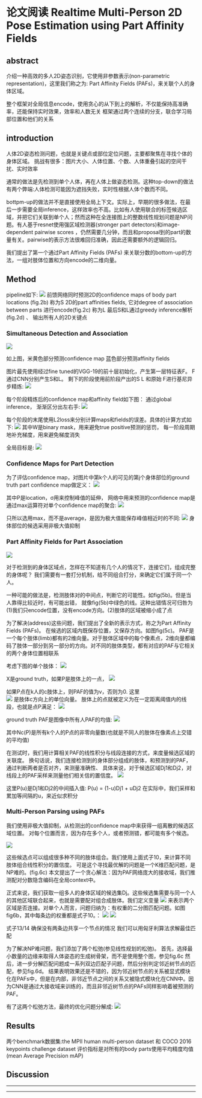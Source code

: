 论文阅读 Realtime Multi-Person 2D Pose Estimation using Part Affinity Fields 
=============

abstract
-------------
介绍一种高效的多人2D姿态识别，它使用非参数表示(non-parametric representation)，这里我们称之为:
Part Affinity Fields (PAFs)，来关联个人的身体区域。

整个框架对全局信息encode，使用贪心的从下到上的解析，不仅能保持高准确率，还能保持实时效果，效率和人数无关
框架通过两个连续的分支，联合学习局部位置和他们的关系


introduction
-------------
人体2D姿态检测问题，也就是关键点或部位定位问题，主要都聚焦在寻找个体的身体区域。
挑战有很多：图片大小、人体位置、个数、人体重叠引起的空间干扰、实时效率

通常的做法是先检测到单个人体，再在人体上做姿态检测。这种top-down的做法有两个弊端:人体检测可能因为遮挡失败，实时性根据人体个数而不同。

bottpm-up的做法并不是直接使用全局上下文。实际上，早期的很多做法，在最后一步需要全局inference，这样效率也不高。比如有人使用联合的标签候选区域，并把它们关联到单个人；然而这种在全连接图上的整数线性规划问题是NP问题。有人基于resnet使用强区域检测器(stronger part detectors)和image-dependent pairwise scores ，仍然需要几分钟，而且和proposal到的part的数量有关。pairwise的表示方法很难回归准确，因此还需要额外的逻辑回归。

我们提出了第一个通过Part Affinity Fields (PAFs) 来关联分数的bottom-up的方法，一组对肢体位置和方向encode的二维向量。



Method 
-------------
pipeline如下:
![](/blog/images/realtime_multi_person_estimation/1.jpg)
前馈网络同时预测2D的confidence maps of body part locations (fig.2b) 称为S
2D的part affinities fields, 它对degree of association between parts 进行encode(fig.2c)  称为L
最后S和L通过greedy inference解析(fig.2d) 、 输出所有人的2D关键点

### Simultaneous Detection and Association 
![](/blog/images/realtime_multi_person_estimation/2.jpg)

如上图，米黄色部分预测confidence map
蓝色部分预测affinity fields

图片最先使用经过fine tuned的VGG-19的前十层初始化，产生第一层特征表F。
F通过CNN分别产生S和L。
剩下的阶段使用前阶段产出的S L 和原始 F进行基尼异步精炼:
![](/blog/images/realtime_multi_person_estimation/2_2.jpg)

每个阶段精炼后的confidence map和affinity field如下图：
通过global inference， 渐渐区分出左右手:
![](/blog/images/realtime_multi_person_estimation/3.jpg)

每个阶段的末尾使用L2loss来分别计算maps和fields的误差。具体的计算方式如下:
![](/blog/images/realtime_multi_person_estimation/3_2.jpg)
其中W是binary mask，用来避免true positive预测的惩罚，
每一阶段周期地补充梯度，用来避免梯度消失

全局目标是:
![](/blog/images/realtime_multi_person_estimation/3_3.jpg)


### Confidence Maps for Part Detection 
为了评估confidence map，对图片中第k个人的可见的第j个身体部位的ground truth part confidence map做定义：
![](/blog/images/realtime_multi_person_estimation/3_4.jpg)

其中P是location，σ用来控制峰值的延伸，
网络中用来预测的confidence map是通过max运算符对单个confidence map的聚合:
![](/blog/images/realtime_multi_person_estimation/3_5.jpg)

只所以选用max，而不是average，是因为极大值能保存峰值相近时的不同:
![](/blog/images/realtime_multi_person_estimation/4.jpg)
身体部位的候选采用非极大值抑制

### Part Affinity Fields for Part Association 
![](/blog/images/realtime_multi_person_estimation/5.jpg)

对于检测到的身体区域点，怎样在不知道有几个人的情况下，连接它们，组成完整的身体呢？
我们需要有一套打分机制，给不同组合打分，来确定它们属于同一个人。

一种可能的做法是，检测肢体对的中间点，判断它的可能性。如fig(5b)。但是当人靠得比较近时，有可能出错，
就像fig(5b)中绿色的线。这种出错情况可归咎为(1)我们只encode位置，没有encode方向。(2)肢体的区域被缩小成了点

为了解决(address)这些问题，我们提出了全新的表示方式，称之为Part Affinity Fields (PAFs)。
在候选的区域内既保存位置，又保存方向。如图fig(5c)。
PAF是一个每个肢体(limb)都有的2维向量。对于肢体区域中的每个像素点，2维向量都编码了肢体一部分到另一部分的方向。对不同的肢体类型，都有对应的PAF与它相关的两个身体位置相联系

考虑下图的单个肢体：
![](/blog/images/realtime_multi_person_estimation/6.jpg)

X是ground truth，如果P是肢体上的一点，
![](/blog/images/realtime_multi_person_estimation/7.jpg)

如果P点在k人的c肢体上，则PAF的值为v，否则为0. 这里  
![](/blog/images/realtime_multi_person_estimation/8.jpg)
是肢体c方向上的单位向量。
肢体上的点就被定义为在一定距离阈值内的线段，也就是点P满足：
![](/blog/images/realtime_multi_person_estimation/9.jpg)

ground truth PAF是图像中所有人PAF的均值:
![](/blog/images/realtime_multi_person_estimation/10.jpg)

其中Nc(P)是所有k个人的P点的非零向量数(也就是不同人的肢体在像素点上交错的平均值)

在测试时，我们用计算相关PAF的线性积分与线段连接的方式，来度量候选区域的关联度。
换句话说，我们连接检测到的身体部分组成的肢体，和预测到的PAF，通过判断两者是否对齐，来测量准确性、
具体来说，对于候选区域Dj1和Dj2，对线段上的PAF采样来测量他们相关信的置信度。
![](/blog/images/realtime_multi_person_estimation/11.jpg)

这里P(u)是Dj1和Dj2的中间插入值: P(u) = (1-u)Dj1 + uDj2
在实际中，我们采样和累加等间隔的u，来近似求积分


### Multi-Person Parsing using PAFs 
我们使用非极大值抑制，从检测出的confidence map中来获得一组离散的候选区域位置。
对每个位置而言，因为存在多个人，或者预测错，都可能有多个候选。

![](/blog/images/realtime_multi_person_estimation/12.jpg)

这些候选点可以组成很多种不同的肢体组合。我们使用上面式子10，来计算不同肢体组合线性积分的置信度。
可是这个寻找最优解的问题是一个K维匹配问题，是NP难的。(fig.6c)
本文提出了一个贪心解法：因为PAF网络庞大的接收域，我们推测配对分数隐含编码在全局context中。

正式来说，我们获取一组多人的身体区域的候选集Dj。这些候选集需要与同一个人的其他区域联合起来，也就是需要配对组合成肢体。我们定义变量
![](/blog/images/realtime_multi_person_estimation/13.jpg)
来表示两个区域是否连接。对单个人而言，问题归纳为：有权重的二分图匹配问题。如图fig6b，其中每条边的权重都是式子10。：
![](/blog/images/realtime_multi_person_estimation/14.jpg)
![](/blog/images/realtime_multi_person_estimation/15.jpg)

式子13/14 确保没有两条边共享一个节点的情况
我们可以用匈牙利算法求解最佳匹配

为了解决NP难问题，我们添加了两个松弛(参见线性规划的松弛)。
首先，选择最小数量的边缘来取得人体姿态的生成树骨架，而不是使用整个图，参见fig.6c
然后，进一步分解匹配问题成一系列双边匹配子问题，然后分别判定邻近树节点的匹配，参见fig.6d。
结果表明效果还是不错的，因为邻近树节点的关系被显式模块化在PAFs中，但是在内部，非邻近节点之间的关系又被隐式模块化在CNN中。因为CNN是通过大接收域来训练的，而且非邻近树节点的PAFs同样影响着被预测的PAF。

有了这两个松弛方法，最终的优化问题分解成:
![](/blog/images/realtime_multi_person_estimation/16.jpg)


Results 
-------------
两个benchmark数据集:the MPII human multi-person dataset 和 COCO 2016 keypoints challenge dataset 
评价指标是对所有的body parts使用平均精度均值(mean Average Precision  mAP)


Discussion 
-------------





-------------



-------------